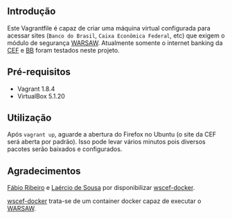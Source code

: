 ## Introdução
Este Vagrantfile é capaz de criar uma máquina virtual configurada para acessar sites (`Banco do Brasil`, `Caixa Econômica Federal`, etc) que exigem o módulo de segurança [WARSAW](http://www.dieboldnixdorf.com.br/gas-antifraude). Atualmente somente o internet banking da [CEF](https://internetbanking.caixa.gov.br/
) e [BB](https://www2.bancobrasil.com.br/aapf/login.jsp) foram testados neste projeto.

## Pré-requisitos
- Vagrant 1.8.4
- VirtualBox 5.1.20

## Utilização
Após `vagrant up`, aguarde a abertura do Firefox no Ubuntu (o site da CEF será aberta por padrão). Isso pode levar vários minutos pois diversos pacotes serão baixados e configurados.

## Agradecimentos
[Fábio Ribeiro](http://www.farribeiro.com.br) e [Laércio de Sousa](https://disqus.com/by/LaercioSousa/) por disponibilizar [wscef-docker](https://github.com/farribeiro/wscef-docker).

[wscef-docker](https://github.com/farribeiro/wscef-docker) trata-se de um container docker capaz de executar o [WARSAW](http://www.dieboldnixdorf.com.br/gas-antifraude).
